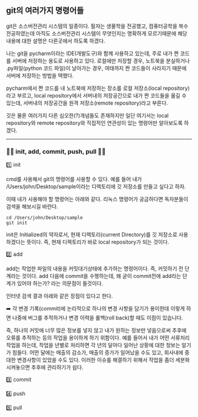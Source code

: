 ## git의 여러가지 명령어들

git은 소스버전관리 시스템의 일종이다. 필자는 생물학을 전공했고, 컴퓨터공학을 복수전공하였는데 아직도 소스버전관리 시스템이 무엇인지는 명확하게 모르기때문에 해당 내용에 대한 설명은 다른곳에서 하도록 하겠다.

나는 git을 pycharm이라는 IDE(개발도구)와 함께 사용하고 있는데, 주로 내가 짠 코드를 서버에 저장하는 용도로 사용하고 있다. 로컬에만 저장할 경우, 노트북을 분실하거나 .py파일(python 코드 파일)이 날아가는 경우, 여태까지 짠 코드들이 사라지기 때문에 서버에 저장하는 방법을 택했다.

pycharm에서 짠 코드를 내 노트북에 저장하는 장소를 로컬 저장소(local repository)라고 부르고, local repository에서 서버내의 저장공간으로 내가 짠 코드들을 옮길 수 있는데, 서버내의 저장공간을 원격 저장소(remote repository)라고 부른다.

깃은 물론 여러가지 다른 심오한(?)개념들도 존재하지만 일단 여기서는 local repository와 remote repository와 직접적인 연관성이 있는 명령어만 알아보도록 하겠다.

---

### 🧑‍💻 init, add, commit, push, pull 🧑‍💻

1️⃣ init 

cmd를 사용해서 git의 명령어를 사용할 수 있다. 예를 들어 내가 /Users/john/Desktop/sample이라는 디렉토리에 깃 저장소를 만들고 싶다고 하자.

이때 내가 사용해야 할 명령어는 아래와 같다. 리눅스 명령어가 궁금하다면 독자분들이 검색을 해보시길 바란다.

~~~linux
cd /Users/john/Desktop/sample
git init
~~~

init은 Initialized의 약자로서, 현재 디렉토리(current Directory)를 깃 저장소로 사용하겠다는 뜻이다. 즉, 현재 디렉토리가 바로 local repository가 되는 것이다.

2️⃣ add

add는 작업한 파일의 내용을 커밋대기상태에 추가하는 명령어이다. 즉, 커밋하기 전 단계라는 것이다. add 다음에 commit을 수행하는데, 왜 굳이 commit전에 add라는 단계가 있어야 하는가? 라는 의문점이 들것이다.

인터넷 검색 결과 아래와 같은 장점이 있다고 한다.

➡️ 각 변경 기록(commit)에 논리적으로 하나의 변경 사항을 담기가 용이한데 이렇게 하면 나중에 버그를 추적하거나 변경 이력을 롤백(roll back)할 때도 이점이 있습니다.

즉, 하나의 커밋에 너무 많은 정보를 넣지 않고 내가 원하는 정보만 넣음으로써 추후에 오류를 추적하는 등의 작업을 용이하게 하기 위함이다. 예를 들어서 내가 어떤 서류처리 작업을 하는데, 작업을 년별로 처리하면 각 년의 달마다 일어난 상황에 대한 정보는 알기가 힘들다. 어떤 달에는 매출의 감소가, 매출의 증가가 일어났을 수도 있고, 회사내에 중대한 변경사항이 있었을 수도 있다. 이러한 이슈를 해결하기 위해서 작업을 좀더 세분화 시켜놓으면 추후에 관리하기가 쉽다.


3️⃣ commit

4️⃣ push

5️⃣ pull 








